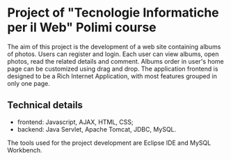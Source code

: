 # Project of "Tecnologie Informatiche per il Web" Polimi course 

The aim of this project is the development of a web site containing albums of photos.
Users can register and login. Each user can view albums, open photos, read the related 
details and comment. Albums order in user's home page can be customized using drag and drop.
The application frontend is designed to be a Rich Internet Application, with most features
grouped in only one page.

## Technical details

- frontend: Javascript, AJAX, HTML, CSS;
- backend: Java Servlet, Apache Tomcat, JDBC, MySQL.

The tools used for the project development are Eclipse IDE and MySQL Workbench.  

